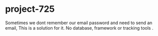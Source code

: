 # project-725
Sometimes we dont remember our email password and need to send an email, This is a solution for it. No database, framework or tracking tools .
